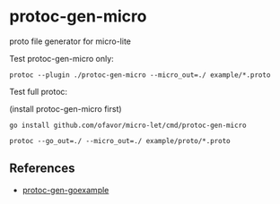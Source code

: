 # protoc-gen-micro

proto file generator for micro-lite

Test protoc-gen-micro only:

```
protoc --plugin ./protoc-gen-micro --micro_out=./ example/*.proto
```

Test full protoc:

(install protoc-gen-micro first)
```
go install github.com/ofavor/micro-let/cmd/protoc-gen-micro
```

```
protoc --go_out=./ --micro_out=./ example/proto/*.proto
```

## References

* [protoc-gen-goexample](https://github.com/drekle/protoc-gen-goexample)